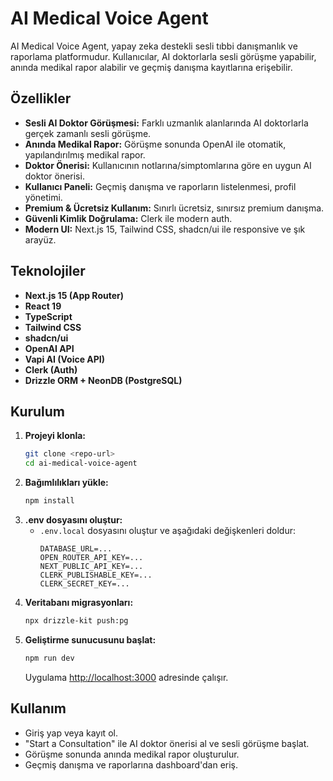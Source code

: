# AI Medical Voice Agent

AI Medical Voice Agent, yapay zeka destekli sesli tıbbi danışmanlık ve raporlama platformudur. Kullanıcılar, AI doktorlarla sesli görüşme yapabilir, anında medikal rapor alabilir ve geçmiş danışma kayıtlarına erişebilir.

## Özellikler

- **Sesli AI Doktor Görüşmesi:** Farklı uzmanlık alanlarında AI doktorlarla gerçek zamanlı sesli görüşme.
- **Anında Medikal Rapor:** Görüşme sonunda OpenAI ile otomatik, yapılandırılmış medikal rapor.
- **Doktor Önerisi:** Kullanıcının notlarına/simptomlarına göre en uygun AI doktor önerisi.
- **Kullanıcı Paneli:** Geçmiş danışma ve raporların listelenmesi, profil yönetimi.
- **Premium & Ücretsiz Kullanım:** Sınırlı ücretsiz, sınırsız premium danışma.
- **Güvenli Kimlik Doğrulama:** Clerk ile modern auth.
- **Modern UI:** Next.js 15, Tailwind CSS, shadcn/ui ile responsive ve şık arayüz.

## Teknolojiler

- **Next.js 15 (App Router)**
- **React 19**
- **TypeScript**
- **Tailwind CSS**
- **shadcn/ui**
- **OpenAI API**
- **Vapi AI (Voice API)**
- **Clerk (Auth)**
- **Drizzle ORM + NeonDB (PostgreSQL)**

## Kurulum

1. **Projeyi klonla:**
   ```sh
   git clone <repo-url>
   cd ai-medical-voice-agent
   ```
2. **Bağımlılıkları yükle:**
   ```sh
   npm install
   ```
3. **.env dosyasını oluştur:**
   - `.env.local` dosyasını oluştur ve aşağıdaki değişkenleri doldur:
     ```env
     DATABASE_URL=...
     OPEN_ROUTER_API_KEY=...
     NEXT_PUBLIC_API_KEY=...
     CLERK_PUBLISHABLE_KEY=...
     CLERK_SECRET_KEY=...
     ```
4. **Veritabanı migrasyonları:**
   ```sh
   npx drizzle-kit push:pg
   ```
5. **Geliştirme sunucusunu başlat:**
   ```sh
   npm run dev
   ```
   Uygulama [http://localhost:3000](http://localhost:3000) adresinde çalışır.

## Kullanım

- Giriş yap veya kayıt ol.
- "Start a Consultation" ile AI doktor önerisi al ve sesli görüşme başlat.
- Görüşme sonunda anında medikal rapor oluşturulur.
- Geçmiş danışma ve raporlarına dashboard'dan eriş.
